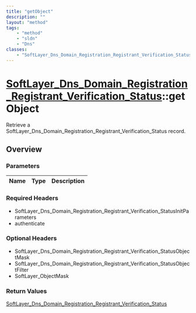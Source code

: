 ```yaml
---
title: "getObject"
description: ""
layout: "method"
tags:
    - "method"
    - "sldn"
    - "Dns"
classes:
    - "SoftLayer_Dns_Domain_Registration_Registrant_Verification_Status"
---
```

# [SoftLayer_Dns_Domain_Registration_Registrant_Verification_Status](/reference/services/SoftLayer_Dns_Domain_Registration_Registrant_Verification_Status)::getObject

Retrieve a SoftLayer_Dns_Domain_Registration_Registrant_Verification_Status record.


## Overview 


### Parameters 
|Name | Type | Description |
| --- | --- | --- |


### Required Headers
* SoftLayer_Dns_Domain_Registration_Registrant_Verification_StatusInitParameters
* authenticate

### Optional Headers
* SoftLayer_Dns_Domain_Registration_Registrant_Verification_StatusObjectMask
* SoftLayer_Dns_Domain_Registration_Registrant_Verification_StatusObjectFilter
* SoftLayer_ObjectMask

### Return Values
<a href='/reference/datatypes/SoftLayer_Dns_Domain_Registration_Registrant_Verification_Status'>SoftLayer_Dns_Domain_Registration_Registrant_Verification_Status </a>

